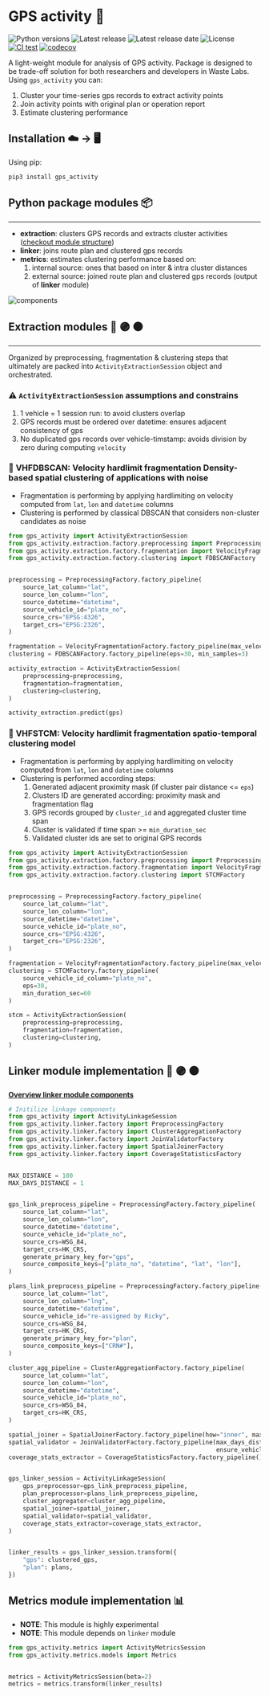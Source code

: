 # **GPS activity** 🚛

![Python versions](https://img.shields.io/pypi/pyversions/gps_activity)
![Latest release](https://img.shields.io/github/v/release/WasteLabs/gps_activity)
![Latest release date](https://img.shields.io/github/release-date/WasteLabs/gps_activity)
![License](https://img.shields.io/github/license/WasteLabs/gps_activity)
[![CI test](https://github.com/WasteLabs/gps_activity/actions/workflows/ci-tests.yaml/badge.svg)](https://github.com/WasteLabs/gps_activity/actions/workflows/ci-tests.yaml)
[![codecov](https://codecov.io/gh/WasteLabs/gps_activity/branch/main/graph/badge.svg?token=58AY7B1YBB)](https://codecov.io/gh/WasteLabs/gps_activity)

A light-weight module for analysis of GPS activity. Package is designed to be trade-off solution for both researchers and developers in Waste Labs. Using `gps_activity` you can:

1. Cluster your time-series gps records to extract activity points
2. Join activity points with original plan or operation report
3. Estimate clustering performance

## Installation ☁️ -> 🖥️

Using pip:

```bash
pip3 install gps_activity
```

## **Python package modules** 📦

---

- **extraction**: clusters GPS records and extracts cluster activities ([checkout module structure]((https://github.com/WasteLabs/gps_activity/tree/main/docs/extraction/README.md)))
- **linker**: joins route plan and clustered gps records
- **metrics**: estimates clustering performance based on:
    1. internal source: ones that based on inter & intra cluster distances
    2. external source: joined route plan and clustered gps records (output of **linker** module)

![components](docs/diagrams/gps_activity_components.png)

## **Extraction modules** 🔵 🟣 ⚫️

---

Organized by preprocessing, fragmentation & clustering steps that ultimately are packed into `ActivityExtractionSession` object and orchestrated.

### ⚠️ `ActivityExtractionSession` assumptions and constrains

1. 1 vehicle = 1 session run: to avoid clusters overlap
1. GPS records must be ordered over datetime: ensures adjacent consistency of gps
1. No duplicated gps records over vehicle-timstamp: avoids division by zero during computing `velocity`

### 🚀 **VHFDBSCAN**: Velocity hardlimit fragmentation Density-based spatial clustering of applications with noise

- Fragmentation is performing by applying hardlimiting on velocity computed from `lat`, `lon` and `datetime` columns
- Clustering is performed by classical DBSCAN that considers non-cluster candidates as noise

```python
from gps_activity import ActivityExtractionSession
from gps_activity.extraction.factory.preprocessing import PreprocessingFactory
from gps_activity.extraction.factory.fragmentation import VelocityFragmentationFactory
from gps_activity.extraction.factory.clustering import FDBSCANFactory


preprocessing = PreprocessingFactory.factory_pipeline(
    source_lat_column="lat",
    source_lon_column="lon",
    source_datetime="datetime",
    source_vehicle_id="plate_no",
    source_crs="EPSG:4326",
    target_crs="EPSG:2326",
)

fragmentation = VelocityFragmentationFactory.factory_pipeline(max_velocity_hard_limit=4)
clustering = FDBSCANFactory.factory_pipeline(eps=30, min_samples=3)

activity_extraction = ActivityExtractionSession(
    preprocessing=preprocessing,
    fragmentation=fragmentation,
    clustering=clustering,
)

activity_extraction.predict(gps)
```

### 🚀 **VHFSTCM**: Velocity hardlimit fragmentation spatio-temporal clustering model

- Fragmentation is performing by applying hardlimiting on velocity computed from `lat`, `lon` and `datetime` columns
- Clustering is performed according steps:
    1. Generated adjacent proximity mask (if cluster pair distance <= `eps`)
    2. Clusters ID are generated according: proximity mask and fragmentation flag
    3. GPS records grouped by `cluster_id` and aggregated cluster time span
    4. Cluster is validated if time span >= `min_duration_sec`
    5. Validated cluster ids are set to original GPS records

```python
from gps_activity import ActivityExtractionSession
from gps_activity.extraction.factory.preprocessing import PreprocessingFactory
from gps_activity.extraction.factory.fragmentation import VelocityFragmentationFactory
from gps_activity.extraction.factory.clustering import STCMFactory


preprocessing = PreprocessingFactory.factory_pipeline(
    source_lat_column="lat",
    source_lon_column="lon",
    source_datetime="datetime",
    source_vehicle_id="plate_no",
    source_crs="EPSG:4326",
    target_crs="EPSG:2326",
)

fragmentation = VelocityFragmentationFactory.factory_pipeline(max_velocity_hard_limit=4)
clustering = STCMFactory.factory_pipeline(
    source_vehicle_id_column="plate_no",
    eps=30,
    min_duration_sec=60
)

stcm = ActivityExtractionSession(
    preprocessing=preprocessing,
    fragmentation=fragmentation,
    clustering=clustering,
)
```

## Linker module implementation 🔵 🟣 ⚫️

**[Overview linker module components](https://github.com/WasteLabs/gps_activity/tree/main/docs/linker/README.md)**

```python
# Initilize linkage components
from gps_activity import ActivityLinkageSession
from gps_activity.linker.factory import PreprocessingFactory
from gps_activity.linker.factory import ClusterAggregationFactory
from gps_activity.linker.factory import JoinValidatorFactory
from gps_activity.linker.factory import SpatialJoinerFactory
from gps_activity.linker.factory import CoverageStatisticsFactory


MAX_DISTANCE = 100
MAX_DAYS_DISTANCE = 1


gps_link_preprocess_pipeline = PreprocessingFactory.factory_pipeline(
    source_lat_column="lat",
    source_lon_column="lon",
    source_datetime="datetime",
    source_vehicle_id="plate_no",
    source_crs=WSG_84,
    target_crs=HK_CRS,
    generate_primary_key_for="gps",
    source_composite_keys=["plate_no", "datetime", "lat", "lon"],
)

plans_link_preprocess_pipeline = PreprocessingFactory.factory_pipeline(
    source_lat_column="lat",
    source_lon_column="lng",
    source_datetime="datetime",
    source_vehicle_id="re-assigned by Ricky",
    source_crs=WSG_84,
    target_crs=HK_CRS,
    generate_primary_key_for="plan",
    source_composite_keys=["CRN#"],
)

cluster_agg_pipeline = ClusterAggregationFactory.factory_pipeline(
    source_lat_column="lat",
    source_lon_column="lon",
    source_datetime="datetime",
    source_vehicle_id="plate_no",
    source_crs=WSG_84,
    target_crs=HK_CRS,
)

spatial_joiner = SpatialJoinerFactory.factory_pipeline(how="inner", max_distance=MAX_DISTANCE)
spatial_validator = JoinValidatorFactory.factory_pipeline(max_days_distance=MAX_DAYS_DISTANCE,
                                                          ensure_vehicle_overlap=True)
coverage_stats_extractor = CoverageStatisticsFactory.factory_pipeline()


gps_linker_session = ActivityLinkageSession(
    gps_preprocessor=gps_link_preprocess_pipeline,
    plan_preprocessor=plans_link_preprocess_pipeline,
    cluster_aggregator=cluster_agg_pipeline,
    spatial_joiner=spatial_joiner,
    spatial_validator=spatial_validator,
    coverage_stats_extractor=coverage_stats_extractor,
)


linker_results = gps_linker_session.transform({
    "gps": clustered_gps,
    "plan": plans,
})
```

## Metrics module implementation 📊

* **NOTE**: This module is highly experimental
* **NOTE**: This module depends on `linker` module

```python
from gps_activity.metrics import ActivityMetricsSession
from gps_activity.metrics.models import Metrics


metrics = ActivityMetricsSession(beta=2)
metrics = metrics.transform(linker_results)
```
